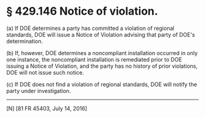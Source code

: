 # § 429.146   Notice of violation.

(a) If DOE determines a party has committed a violation of regional standards, DOE will issue a Notice of Violation advising that party of DOE's determination.


(b) If, however, DOE determines a noncompliant installation occurred in only one instance, the noncompliant installation is remediated prior to DOE issuing a Notice of Violation, and the party has no history of prior violations, DOE will not issue such notice.


(c) If DOE does not find a violation of regional standards, DOE will notify the party under investigation.



---

[N] [81 FR 45403, July 14, 2016]




